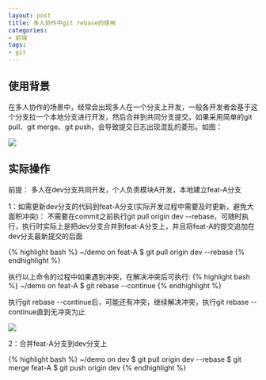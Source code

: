 ```yaml
---
layout: post
title: 多人协作中git rebase的使用
categories:
- 前端
tags:
- git
---
```


## 使用背景
在多人协作的场景中，经常会出现多人在一个分支上开发，一般各开发者会基于这个分支拉一个本地分支进行开发，然后合并到共同分支提交。如果采用简单的git pull、git merge、git push，会导致提交日志出现混乱的菱形。如图：

![](http://blog-1253233020.cosgz.myqcloud.com/20190626161033.png)

## 实际操作
前提： 多人在dev分支共同开发，个人负责模块A开发，本地建立feat-A分支

1：如需更新dev分支的代码到feat-A分支(实际开发过程中需要及时更新，避免大面积冲突)：
不需要在commit之前执行git pull origin dev --rebase，可随时执行，执行时实际上是把dev分支合并到feat-A分支上，并且将feat-A的提交追加在dev分支最新提交的后面

{% highlight bash %}
~/demo on feat-A
$ git pull origin dev --rebase
{% endhighlight %}

执行以上命令的过程中如果遇到冲突，在解决冲突后可执行:
{% highlight bash %}
~/demo on feat-A
$ git rebase --continue
{% endhighlight %}

执行git rebase --continue后，可能还有冲突，继续解决冲突，执行git rebase --continue直到无冲突为止

![](http://blog-1253233020.cosgz.myqcloud.com/20190627124114.png)


2：合并feat-A分支到dev分支上

{% highlight bash %}
~/demo on dev
$ git pull origin dev --rebase
$ git merge feat-A
$ git push origin dev
{% endhighlight %}